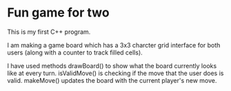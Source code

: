# Fun game for two
This is my first C++ program.

I am making a game board which has a 3x3 charcter grid interface for both users (along with a counter to track filled cells).

I have used methods drawBoard() to show what the board currently looks like at every turn.
isValidMove() is checking if the move that the user does is valid.
makeMove() updates the board with the current player's new move.
